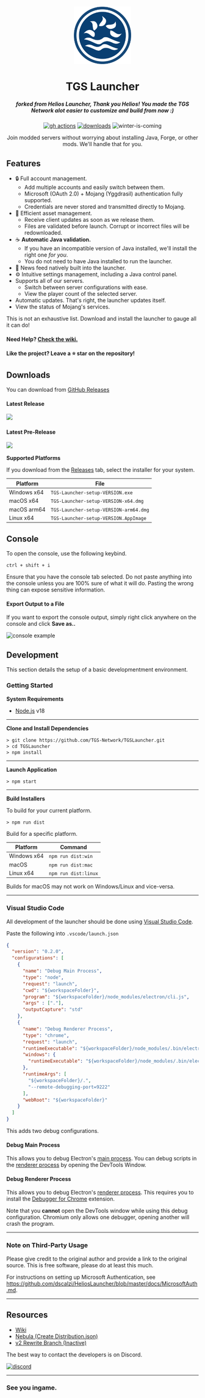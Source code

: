 <p align="center"><img src="./app/assets/images/SealCircle.png" width="150px" height="150px" alt="aventium softworks"></p>

<h1 align="center">TGS Launcher</h1>

<em><h5 align="center">forked from Helios Launcher, Thank you Helios! You made the TGS Network alot easier to customize and build from now :)</h5></em>

[<p align="center"><img src="https://img.shields.io/github/actions/workflow/status/TGS-Network/TGSLauncher/main.yml?branch=main&style=for-the-badge" alt="gh actions">](https://github.com/TGS-Network/TGSLauncher/actions) [<img src="https://img.shields.io/github/downloads/TGS-Network/TGSLauncher/total.svg?style=for-the-badge" alt="downloads">](https://github.com/TGS-Network/TGSLauncher/releases) <img src="https://forthebadge.com/images/badges/winter-is-coming.svg"  height="28px" alt="winter-is-coming"></p>

<p align="center">Join modded servers without worrying about installing Java, Forge, or other mods. We'll handle that for you.</p>



## Features

* 🔒 Full account management.
  * Add multiple accounts and easily switch between them.
  * Microsoft (OAuth 2.0) + Mojang (Yggdrasil) authentication fully supported.
  * Credentials are never stored and transmitted directly to Mojang.
* 📂 Efficient asset management.
  * Receive client updates as soon as we release them.
  * Files are validated before launch. Corrupt or incorrect files will be redownloaded.
* ☕ **Automatic Java validation.**
  * If you have an incompatible version of Java installed, we'll install the right one *for you*.
  * You do not need to have Java installed to run the launcher.
* 📰 News feed natively built into the launcher.
* ⚙️ Intuitive settings management, including a Java control panel.
* Supports all of our servers.
  * Switch between server configurations with ease.
  * View the player count of the selected server.
* Automatic updates. That's right, the launcher updates itself.
*  View the status of Mojang's services.

This is not an exhaustive list. Download and install the launcher to gauge all it can do!

#### Need Help? [Check the wiki.][wiki]

#### Like the project? Leave a ⭐ star on the repository!

## Downloads

You can download from [GitHub Releases](https://github.com/TGS-Network/TGSLauncher/releases)

#### Latest Release

[![](https://img.shields.io/github/release/TGS-Network/TGSLauncher.svg?style=flat-square)](https://github.com/TGS-Network/TGSLauncher/releases/latest)

#### Latest Pre-Release
[![](https://img.shields.io/github/release/TGS-Network/TGSLauncher/all.svg?style=flat-square)](https://github.com/TGS-Network/TGSLauncher/releases)

**Supported Platforms**

If you download from the [Releases](https://github.com/TGS-Network/TGSLauncher/releases) tab, select the installer for your system.

| Platform | File |
| -------- | ---- |
| Windows x64 | `TGS-Launcher-setup-VERSION.exe` |
| macOS x64 | `TGS-Launcher-setup-VERSION-x64.dmg` |
| macOS arm64 | `TGS-Launcher-setup-VERSION-arm64.dmg` |
| Linux x64 | `TGS-Launcher-setup-VERSION.AppImage` |

## Console

To open the console, use the following keybind.

```console
ctrl + shift + i
```

Ensure that you have the console tab selected. Do not paste anything into the console unless you are 100% sure of what it will do. Pasting the wrong thing can expose sensitive information.

#### Export Output to a File

If you want to export the console output, simply right click anywhere on the console and click **Save as..**

![console example](https://i.imgur.com/T5e73jP.png)


## Development

This section details the setup of a basic developmentment environment.

### Getting Started

**System Requirements**

* [Node.js][nodejs] v18

---

**Clone and Install Dependencies**

```console
> git clone https://github.com/TGS-Network/TGSLauncher.git
> cd TGSLauncher
> npm install
```

---

**Launch Application**

```console
> npm start
```

---

**Build Installers**

To build for your current platform.

```console
> npm run dist
```

Build for a specific platform.

| Platform    | Command              |
| ----------- | -------------------- |
| Windows x64 | `npm run dist:win`   |
| macOS       | `npm run dist:mac`   |
| Linux x64   | `npm run dist:linux` |

Builds for macOS may not work on Windows/Linux and vice-versa.

---

### Visual Studio Code

All development of the launcher should be done using [Visual Studio Code][vscode].

Paste the following into `.vscode/launch.json`

```JSON
{
  "version": "0.2.0",
  "configurations": [
    {
      "name": "Debug Main Process",
      "type": "node",
      "request": "launch",
      "cwd": "${workspaceFolder}",
      "program": "${workspaceFolder}/node_modules/electron/cli.js",
      "args" : ["."],
      "outputCapture": "std"
    },
    {
      "name": "Debug Renderer Process",
      "type": "chrome",
      "request": "launch",
      "runtimeExecutable": "${workspaceFolder}/node_modules/.bin/electron",
      "windows": {
        "runtimeExecutable": "${workspaceFolder}/node_modules/.bin/electron.cmd"
      },
      "runtimeArgs": [
        "${workspaceFolder}/.",
        "--remote-debugging-port=9222"
      ],
      "webRoot": "${workspaceFolder}"
    }
  ]
}
```

This adds two debug configurations.

#### Debug Main Process

This allows you to debug Electron's [main process][mainprocess]. You can debug scripts in the [renderer process][rendererprocess] by opening the DevTools Window.

#### Debug Renderer Process

This allows you to debug Electron's [renderer process][rendererprocess]. This requires you to install the [Debugger for Chrome][chromedebugger] extension.

Note that you **cannot** open the DevTools window while using this debug configuration. Chromium only allows one debugger, opening another will crash the program.

---

### Note on Third-Party Usage

Please give credit to the original author and provide a link to the original source. This is free software, please do at least this much.

For instructions on setting up Microsoft Authentication, see https://github.com/dscalzi/HeliosLauncher/blob/master/docs/MicrosoftAuth.md.

---

## Resources

* [Wiki][wiki]
* [Nebula (Create Distribution.json)][nebula]
* [v2 Rewrite Branch (Inactive)][v2branch]

The best way to contact the developers is on Discord.

[![discord](https://discordapp.com/api/guilds/1017779618205409301/embed.png?style=banner3)][discord]

---

### See you ingame.


[nodejs]: https://nodejs.org/en/ 'Node.js'
[vscode]: https://code.visualstudio.com/ 'Visual Studio Code'
[mainprocess]: https://electronjs.org/docs/tutorial/application-architecture#main-and-renderer-processes 'Main Process'
[rendererprocess]: https://electronjs.org/docs/tutorial/application-architecture#main-and-renderer-processes 'Renderer Process'
[chromedebugger]: https://marketplace.visualstudio.com/items?itemName=msjsdiag.debugger-for-chrome 'Debugger for Chrome'
[discord]: https://discord.gg/tFPweZatsT 'Discord'
[wiki]: https://github.com/dscalzi/HeliosLauncher/wiki 'wiki'
[nebula]: https://github.com/TGS-Network/Nebula 'dscalzi/Nebula'
[v2branch]: https://github.com/TGS-Network/TGSLauncher/tree/ts-refactor 'v2 branch'
